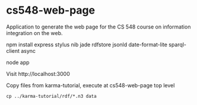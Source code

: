 cs548-web-page
==============

Application to generate the web page for the CS 548 course on information integration on the web.

npm install express stylus nib jade rdfstore jsonld date-format-lite sparql-client async  

node app

Visit http://localhost:3000

Copy files from karma-tutorial, execute at cs548-web-page top level

```cp ../karma-tutorial/rdf/*.n3 data```

